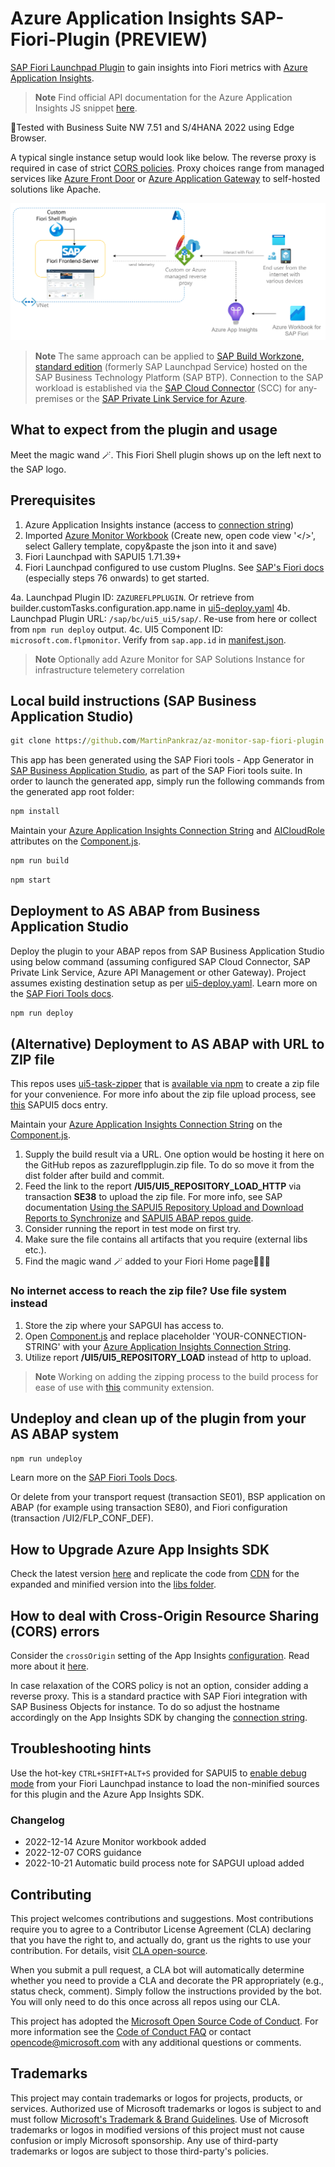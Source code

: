 # Azure Application Insights SAP-Fiori-Plugin (PREVIEW)

[SAP Fiori Launchpad Plugin](https://assets.cdn.sap.com/sapcom/docs/2019/03/b2dff710-427d-0010-87a3-c30de2ffd8ff.pdf) to gain insights into Fiori metrics with [Azure Application Insights](https://learn.microsoft.com/azure/azure-monitor/app/app-insights-overview?tabs=net).

> **Note**
> Find official API documentation for the Azure Application Insights JS snippet [here](https://github.com/microsoft/ApplicationInsights-JS#snippet-setup-ignore-if-using-npm-setup).

🧪Tested with Business Suite NW 7.51 and S/4HANA 2022 using Edge Browser.

A typical single instance setup would look like below. The reverse proxy is required in case of strict [CORS policies](https://github.com/microsoft/ApplicationInsights-SAP-Fiori-Plugin#how-to-deal-with-cross-origin-resource-sharing-cors-errors). Proxy choices range from managed services like [Azure Front Door](https://learn.microsoft.com/azure/frontdoor/front-door-overview) or [Azure Application Gateway](https://learn.microsoft.com/azure/application-gateway/overview) to self-hosted solutions like Apache.

![Architecture overview](img/overview.png)

> **Note**
> The same approach can be applied to [SAP Build Workzone, standard edition](https://help.sap.com/docs/Launchpad_Service/8c8e1958338140699bd4811b37b82ece/9db48fa44f7e4c62a01bc74c82e74e07.html) (formerly SAP Launchpad Service) hosted on the SAP Business Technology Platform (SAP BTP). Connection to the SAP workload is established via the [SAP Cloud Connector](https://help.sap.com/docs/CP_CONNECTIVITY/cca91383641e40ffbe03bdc78f00f681/e6c7616abb5710148cfcf3e75d96d596.html) (SCC) for any-premises or the [SAP Private Link Service for Azure](https://blogs.sap.com/2021/12/29/getting-started-with-btp-private-link-service-for-azure/).

## What to expect from the plugin and usage

Meet the magic wand 🪄. This Fiori Shell plugin shows up on the left next to the SAP logo.

## Prerequisites

1. Azure Application Insights instance (access to [connection string](https://learn.microsoft.com/azure/azure-monitor/app/sdk-connection-string?tabs=net#find-your-connection-string))
2. Imported [Azure Monitor Workbook](Fiori-Performance-Analysis.workbook) (Create new, open code view '</>', select Gallery template, copy&paste the json into it and save)
3. Fiori Launchpad with SAPUI5 1.71.39+
4. Fiori Launchpad configured to use custom PlugIns. See [SAP's Fiori docs](https://www.sap.com/documents/2019/03/b2dff710-427d-0010-87a3-c30de2ffd8ff.html) (especially steps 76 onwards) to get started.

4a. Launchpad Plugin ID: `ZAZUREFLPPLUGIN`. Or retrieve from builder.customTasks.configuration.app.name in [ui5-deploy.yaml](ui5-deploy.yaml)
4b. Launchpad Plugin URL: `/sap/bc/ui5_ui5/sap/`. Re-use from here or collect from `npm run deploy` output.
4c. UI5 Component ID: `microsoft.com.flpmonitor`. Verify from `sap.app.id` in [manifest.json](/webapp/manifest.json).

> **Note**
> Optionally add Azure Monitor for SAP Solutions Instance for infrastructure telemetery correlation

## Local build instructions (SAP Business Application Studio)

```cmd
git clone https://github.com/MartinPankraz/az-monitor-sap-fiori-plugin.git
```

This app has been generated using the SAP Fiori tools - App Generator in [SAP Business Application Studio](https://help.sap.com/docs/SAP%20Business%20Application%20Studio), as part of the SAP Fiori tools suite.  In order to launch the generated app, simply run the following commands from the generated app root folder:

```cmd
npm install
```

Maintain your [Azure Application Insights Connection String](https://learn.microsoft.com/azure/azure-monitor/app/sdk-connection-string?tabs=net#find-your-connection-string) and [AICloudRole](https://github.com/MartinPankraz/az-monitor-sap-fiori-plugin/blob/main/webapp/Component.js#L38) attributes on the [Component.js](https://github.com/MartinPankraz/az-monitor-sap-fiori-plugin/blob/main/webapp/Component.js#L36).

```cmd
npm run build
```

```cmd
npm start
```

## Deployment to AS ABAP from Business Application Studio

Deploy the plugin to your ABAP repos from SAP Business Application Studio using below command (assuming configured SAP Cloud Connector, SAP Private Link Service, Azure API Management or other Gateway). Project assumes existing destination setup as per [ui5-deploy.yaml](https://github.com/MartinPankraz/az-monitor-sap-fiori-plugin/blob/main/ui5-deploy.yaml). Learn more on the [SAP Fiori Tools docs](https://help.sap.com/docs/SAP_FIORI_tools/17d50220bcd848aa854c9c182d65b699/607014e278d941fda4440f92f4a324a6.html?#deployment-to-abap).

```cmd
npm run deploy
```

## (Alternative) Deployment to AS ABAP with URL to ZIP file

This repos uses [ui5-task-zipper](https://github.com/ui5-community/ui5-ecosystem-showcase/tree/main/packages/ui5-task-zipper) that is [available via npm](https://www.npmjs.com/package/ui5-task-zipper) to create a zip file for your convenience. For more info about the zip file upload process, see [this](https://sapui5.hana.ondemand.com/sdk/docs/topics/a560bd6ed4654fd1b338df065d331872.html) SAPUI5 docs entry.

Maintain your [Azure Application Insights Connection String](https://learn.microsoft.com/azure/azure-monitor/app/sdk-connection-string?tabs=net#find-your-connection-string) on the [Component.js](https://github.com/MartinPankraz/az-monitor-sap-fiori-plugin/blob/main/webapp/Component.js#L36).

1. Supply the build result via a URL. One option would be hosting it here on the GitHub repos as zazureflpplugin.zip file. To do so move it from the dist folder after build and commit.
2. Feed the link to the report **/UI5/UI5_REPOSITORY_LOAD_HTTP** via transaction **SE38** to upload the zip file. For more info, see SAP documentation [Using the SAPUI5 Repository Upload and Download Reports to Synchronize](https://help.sap.com/docs/SAP_NETWEAVER_750/0ce0b8c56fa74dd897fffda8407e8272/a560bd6ed4654fd1b338df065d331872.html) and [SAPUI5 ABAP repos guide](https://sapui5.hana.ondemand.com/sdk/#/topic/91f346786f4d1014b6dd926db0e91070).
3. Consider running the report in test mode on first try.
4. Make sure the file contains all artifacts that you require (external libs etc.).
5. Find the magic wand 🪄 added to your Fiori Home page🧙🏿‍♂️

### No internet access to reach the zip file? Use file system instead

1. Store the zip where your SAPGUI has access to.
2. Open [Component.js](https://github.com/MartinPankraz/az-monitor-sap-fiori-plugin/blob/main/webapp/Component.js#L36) and replace placeholder 'YOUR-CONNECTION-STRING' with your [Azure Application Insights Connection String](https://learn.microsoft.com/azure/azure-monitor/app/sdk-connection-string?tabs=net#find-your-connection-string).
3. Utilize report **/UI5/UI5_REPOSITORY_LOAD** instead of http to upload.

> **Note**
> Working on adding the zipping process to the build process for ease of use with [this](https://github.com/ui5-community/ui5-ecosystem-showcase/tree/main/packages/ui5-task-zipper) community extension.

## Undeploy and clean up of the plugin from your AS ABAP system

```cmd
npm run undeploy
```

Learn more on the [SAP Fiori Tools Docs](https://help.sap.com/docs/SAP_FIORI_tools/17d50220bcd848aa854c9c182d65b699/70872c402edd425d8612ea722ad81287.html?#undeployment-from-abap).

Or delete from your transport request (transaction SE01), BSP application on ABAP (for example using transaction SE80), and Fiori configuration (transaction /UI2/FLP_CONF_DEF).

## How to Upgrade Azure App Insights SDK

Check the latest version [here](https://learn.microsoft.com/azure/azure-monitor/app/javascript?tabs=snippet#snippet-based-setup) and replicate the code from [CDN](https://js.monitor.azure.com/scripts/b/ai.2.js) for the expanded and minified version into the [libs folder](/webapp/libs).

## How to deal with Cross-Origin Resource Sharing (CORS) errors

Consider the `crossOrigin` setting of the App Insights [configuration](https://github.com/MartinPankraz/az-monitor-sap-fiori-plugin/blob/main/webapp/Component.js). Read more about it [here](https://learn.microsoft.com/azure/azure-monitor/app/javascript?tabs=snippet#configuration).

In case relaxation of the CORS policy is not an option, consider adding a reverse proxy. This is a standard practice with SAP Fiori integration with SAP Business Objects for instance. To do so adjust the hostname accordingly on the App Insights SDK by changing the [connection string](/webapp/Component.js#L36).

## Troubleshooting hints

Use the hot-key `CTRL+SHIFT+ALT+S` provided for SAPUI5 to [enable debug mode](https://sapui5.hana.ondemand.com/sdk/#/topic/c9b0f8cca852443f9b8d3bf8ba5626ab.html#loioc9b0f8cca852443f9b8d3bf8ba5626ab) from your Fiori Launchpad instance to load the non-minified sources for this plugin and the Azure App Insights SDK.

### Changelog

- 2022-12-14 Azure Monitor workbook added
- 2022-12-07 CORS guidance
- 2022-10-21 Automatic build process note for SAPGUI upload added

## Contributing

This project welcomes contributions and suggestions.  Most contributions require you to agree to a Contributor License Agreement (CLA) declaring that you have the right to, and actually do, grant us the rights to use your contribution. For details, visit [CLA open-source](https://cla.opensource.microsoft.com).

When you submit a pull request, a CLA bot will automatically determine whether you need to provide a CLA and decorate the PR appropriately (e.g., status check, comment). Simply follow the instructions provided by the bot. You will only need to do this once across all repos using our CLA.

This project has adopted the [Microsoft Open Source Code of Conduct](https://opensource.microsoft.com/codeofconduct/). For more information see the [Code of Conduct FAQ](https://opensource.microsoft.com/codeofconduct/faq/) or contact [opencode@microsoft.com](mailto:opencode@microsoft.com) with any additional questions or comments.

## Trademarks

This project may contain trademarks or logos for projects, products, or services. Authorized use of Microsoft 
trademarks or logos is subject to and must follow [Microsoft's Trademark & Brand Guidelines](https://www.microsoft.com/legal/intellectualproperty/trademarks/usage/general). Use of Microsoft trademarks or logos in modified versions of this project must not cause confusion or imply Microsoft sponsorship. Any use of third-party trademarks or logos are subject to those third-party's policies.
